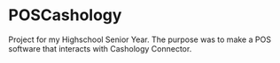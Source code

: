 # POSCashology

Project for my Highschool Senior Year.
The purpose was to make a POS software that interacts with Cashology Connector.
